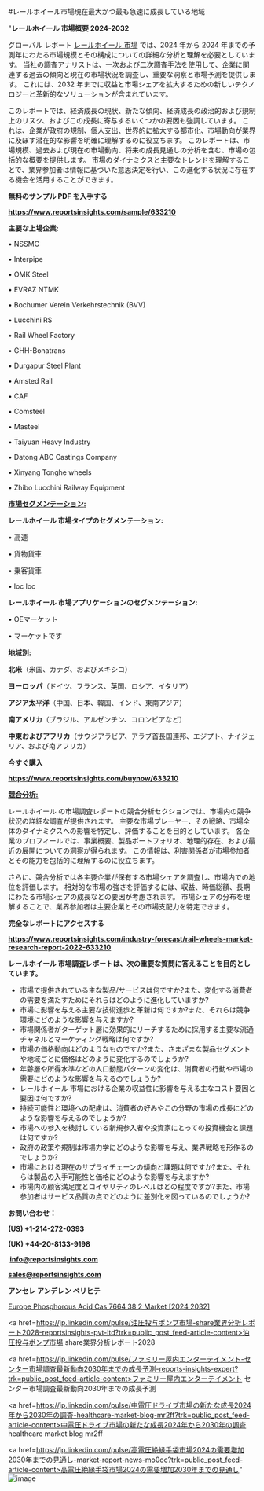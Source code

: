 #レールホイール市場現在最大かつ最も急速に成長している地域

"<strong>レールホイール 市場概要 2024-2032</strong>

グローバル レポート <a href=https://www.reportsinsights.com/sample/633210>レールホイール 市場</a> では、2024 年から 2024 年までの予測年にわたる市場規模とその構成についての詳細な分析と理解を必要としています。 当社の調査アナリストは、一次および二次調査手法を使用して、企業に関連する過去の傾向と現在の市場状況を調査し、重要な洞察と市場予測を提供します。 これには、2032 年までに収益と市場シェアを拡大​​するための新しいテクノロジーと革新的なソリューションが含まれています。

このレポートでは、経済成長の現状、新たな傾向、経済成長の政治的および規制上のリスク、およびこの成長に寄与するいくつかの要因も強調しています。 これは、企業が政府の規制、個人支出、世界的に拡大する都市化、市場動向が業界に及ぼす潜在的な影響を明確に理解するのに役立ちます。 このレポートは、市場規模、過去および現在の市場動向、将来の成長見通しの分析を含む、市場の包括的な概要を提供します。 市場のダイナミクスと主要なトレンドを理解することで、業界参加者は情報に基づいた意思決定を行い、この進化する状況に存在する機会を活用することができます。

<strong><b>無料のサンプル PDF を入手する</b></strong>

<a href=https://www.reportsinsights.com/sample/633210><strong><u>https://www.reportsinsights.com/sample/633210</u></strong></a>

<strong>主要な上場企業:</strong>

• NSSMC

• Interpipe

• OMK Steel

• EVRAZ NTMK

• Bochumer Verein Verkehrstechnik (BVV)

• Lucchini RS

• Rail Wheel Factory

• GHH-Bonatrans

• Durgapur Steel Plant

• Amsted Rail

• CAF

• Comsteel

• Masteel

• Taiyuan Heavy Industry

• Datong ABC Castings Company

• Xinyang Tonghe wheels

• Zhibo Lucchini Railway Equipment

<strong><u>市場セグメンテーション</u></strong><strong><u>:</u></strong>

<strong>レールホイール 市場タイプのセグメンテーション:</strong>

• 高速

• 貨物貨車

• 乗客貨車

• loc loc

<strong>レールホイール 市場アプリケーションのセグメンテーション:</strong>

• OEマーケット

• マーケットです

<strong><u>地域別</u></strong><strong><u>:</u></strong>

<strong>北米</strong>（米国、カナダ、およびメキシコ）

<strong>ヨーロッパ</strong>（ドイツ、フランス、英国、ロシア、イタリア）

<strong>アジア太平洋</strong>（中国、日本、韓国、インド、東南アジア）

<strong>南アメリカ</strong>（ブラジル、アルゼンチン、コロンビアなど）

<strong>中東およびアフリカ</strong>（サウジアラビア、アラブ首長国連邦、エジプト、ナイジェリア、および南アフリカ）

<strong>今すぐ購入</strong>

<a href=https://www.reportsinsights.com/buynow/633210><strong><u>https://www.reportsinsights.com/buynow/633210</u></strong></a>

<strong><u>競合分析:</u></strong>

レールホイール の市場調査レポートの競合分析セクションでは、市場内の競争状況の詳細な調査が提供されます。 主要な市場プレーヤー、その戦略、市場全体のダイナミクスへの影響を特定し、評価することを目的としています。 各企業のプロフィールでは、事業概要、製品ポートフォリオ、地理的存在、および最近の展開についての洞察が得られます。 この情報は、利害関係者が市場参加者とその能力を包括的に理解するのに役立ちます。

さらに、競合分析では各主要企業が保有する市場シェアを調査し、市場内での地位を評価します。 相対的な市場の強さを評価するには、収益、時価総額、長期にわたる市場シェアの成長などの要因が考慮されます。 市場シェアの分布を理解することで、業界参加者は主要企業とその市場支配力を特定できます。

<strong>完全なレポートにアクセスする</strong>

<a href=https://www.reportsinsights.com/industry-forecast/rail-wheels-market-research-report-2022-633210><strong><u><b>https://www.reportsinsights.com/industry-forecast/rail-wheels-market-research-report-2022-633210</b></u></strong></a>

<strong><b>レールホイール 市場調査レポートは、次の重要な質問に答えることを目的としています。</b></strong>
<ul>
  <li>市場で提供されている主な製品/サービスは何ですか?また、変化する消費者の需要を満たすためにそれらはどのように進化していますか?</li>
  <li>市場に影響を与える主要な技術進歩と革新は何ですか?また、それらは競争環境にどのような影響を与えますか?</li>
  <li>市場関係者がターゲット層に効果的にリーチするために採用する主要な流通チャネルとマーケティング戦略は何ですか?</li>
  <li>市場の価格動向はどのようなものですか?また、さまざまな製品セグメントや地域ごとに価格はどのように変化するのでしょうか?</li>
  <li>年齢層や所得水準などの人口動態パターンの変化は、消費者の行動や市場の需要にどのような影響を与えるのでしょうか?</li>
  <li>レールホイール 市場における企業の収益性に影響を与える主なコスト要因と要因は何ですか?</li>
  <li>持続可能性と環境への配慮は、消費者の好みやこの分野の市場の成長にどのような影響を与えるのでしょうか?</li>
  <li>市場への参入を検討している新規参入者や投資家にとっての投資機会と課題は何ですか?</li>
  <li>政府の政策や規制は市場力学にどのような影響を与え、業界戦略を形作るのでしょうか?</li>
  <li>市場における現在のサプライチェーンの傾向と課題は何ですか?また、それらは製品の入手可能性と価格にどのような影響を与えますか?</li>
  <li>市場内の顧客満足度とロイヤリティのレベルはどの程度ですか?また、市場参加者はサービス品質の点でどのように差別化を図っているのでしょうか?</li>
</ul>
<strong>お問い合わせ：</strong>

<strong>(US) +1-214-272-0393</strong>

<strong>(UK) +44-20-8133-9198</strong>

<strong> </strong><a href=info@reportsinsights.com><strong><u>info@reportsinsights.com</u></strong></a>

<a href=sales@reportsinsights.com><strong><u>sales@reportsinsights.com</u></strong></a>

<strong>アンセレ アンデレン ベリヒテ</strong>

<a href=https://www.linkedin.com/pulse/europe-phosphorous-acid-cas-7664-38-2-markets-strategic-y23yf/>Europe Phosphorous Acid Cas 7664 38 2 Market [2024 2032]</a>

<a href=https://jp.linkedin.com/pulse/油圧投与ポンプ市場-share業界分析レポート2028-reportsinsights-pvt-ltd?trk=public_post_feed-article-content>油圧投与ポンプ市場 share業界分析レポート2028</a>

<a href=https://jp.linkedin.com/pulse/ファミリー屋内エンターテイメント-センター市場調査最新動向2030年までの成長予測-reports-insights-expert?trk=public_post_feed-article-content>ファミリー屋内エンターテイメント センター市場調査最新動向2030年までの成長予測</a>

<a href=https://jp.linkedin.com/pulse/中電圧ドライブ市場の新たな成長2024年から2030年の調査-healthcare-market-blog-mr2ff?trk=public_post_feed-article-content>中電圧ドライブ市場の新たな成長2024年から2030年の調査 healthcare market blog mr2ff</a>

<a href=https://jp.linkedin.com/pulse/高電圧絶縁手袋市場2024の需要増加2030年までの見通し-market-report-news-mo0oc?trk=public_post_feed-article-content>高電圧絶縁手袋市場2024の需要増加2030年までの見通し</a>"
![image](https://github.com/aakesh123242/RIMarket/assets/158431203/b319b3ab-56e3-4f40-9054-5ffa5c127144)
